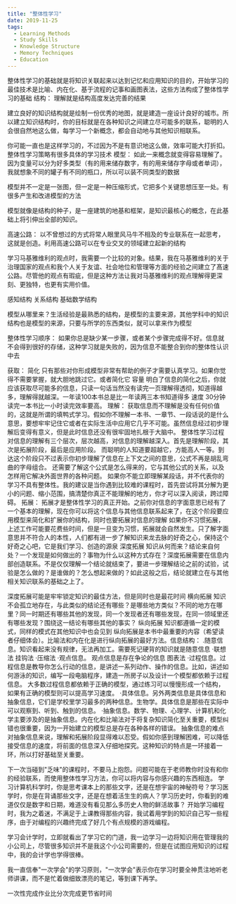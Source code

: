 ```yaml
---
title: "整体性学习"
date: 2019-11-25
tags:
  - Learning Methods
  - Study Skills
  - Knowledge Structure
  - Memory Techniques
  - Education
---
```


整体性学习的基础就是将知识关联起来以达到记忆和应用知识的目的，开始学习的最佳技术是比喻、内在化、基于流程的记事和画图表法，这些方法构成了整体性学习的基础
结构：
理解就是结构高度发达完善的结果

建立良好的知识结构就是绘制一份优秀的地图，就是建造一座设计良好的城市。所以建立知识结构时，你的目标就是在各种知识之间建立尽可能多的联系，聪明的人会很自然地这么做，每学习一个新概念，都会自动地与其他知识相联系。

你可能一直也是这样学习的，不过因为不是有意识地这么做，效率可能大打折扣。整体性学习策略有很多具体的学习技术
模型：
如此一来概念就变得容易理解了。因为变量可以分为好多类型（有的用来储存数字，有的用来储存字母或者单词），我就想象不同的罐子有不同的瓶口，所以可以装不同类型的数据

模型并不一定是一张图，但一定是一种压缩形式，它把多个关键思想压至一处。有很多产生和改进模型的方法

模型就像是结构的种子，是一座建筑的地基和框架，是知识最核心的概念，在此基础上将引伸出全部的知识。

高速公路：
以不曾想过的方式将常人眼里风马牛不相及的专业联系在一起思考，这就是创造。利用高速公路可以在专业交叉的领域建立起新的结构

学习马基雅维利的观点时，我需要一个比较的对象。结果，我在马基雅维利的关于治理国家的观点和我个人关于友谊、社会地位和管理等方面的经验之间建立了髙速公路。尽管他的观点有瑕疵，但是这种方法让我对马基雅维利的观点理解得更深刻、更独特，也更有实用价值。


感知结构
关系结构
基础数学结构

模型从哪里来？生活经验是最熟悉的结构，是模型的主要来源，其他学科中的知识结构也是模型的来源，只要与所学的东西类似，就可以拿来作为模型

整体性学习顺序：
如果你总是缺少某一步骤，或者某个步骤完成得不好。信息就不会得到很好的存储，这种学习就是失败的，因为信息不能整合到你的整体性认识中去

获取：
简化
只有那些对你形成模型非常有帮助的例子才需要认真学习。如果你觉得不需要掌握，就大胆地跳过它。或者简化它
容量
明白了信息的简化之后，你就应该获取尽可能多的信息，只读一句话当然没有读完一页理解得透彻，知道得越多，理解得就越深。一年读100本书总是比一年读两三本书知道得多
速度
30分钟读完一本书比一小时读完效率要高。
理解：
获取信息而不理解是没有任何价值的，这就是所谓的填鸭式学习。假如你不理解一本书、一章节、一段话说的是什么意思，要想牢牢记住它或者在实际生活中应用它几乎不可能。虽然信息经过初步理解后变得有意义，但是此时信息还没有很牢固地扎根于大脑中。
整体性学习过程对信息的理解有三个层次，层次越高，对信息的理解越深入。首先是理解阶段，其次是拓展阶段，最后是应用阶段。
而聪明的人知道要超越它，方能高人一等。到达这个阶段只不过表示你初步理解了信息在上下文之间的意思，公式不再是胡乱弯曲的字母组合。
还需要了解这个公式是怎么得来的，它与其他公式的关系，以及怎样用它解决外面世界的各种问题。
如果你不能立即理解某段话，并不代表你的学习不具有整体性。我的建议是当你遇到比较难的课程时，首先尝试将其分解为更小的问题、缩小范围，搞清楚你真正不能理解的地方，你才可以深入阅读，跨过障碍。
拓展：
拓展才是整体性学习的真正开始。之前你对信息的字面意思已经有了一个基本的理解，现在你可以将这个信息与其他信息联系起来了，在这个阶段要应用模型来简化和扩展你的结构，同时也要拓展对信息的理解
如果你不习惯拓展，上述工作可能要花费些时间，但是一旦变为习惯，拓展就会自然发生。只了解字面意思并不符合人的本性，人们都有进一步了解知识来龙去脉的好奇之心，保持这个好奇之心吧，它是我们学习、创造的源泉
深度拓展
知识从何而来？结论来自何处？一个发现是如何做出的？事物为什么以这种方式存在？深度拓展需要在信息内部创造联系。不是仅仅理解一个结论就结束了，要进一步理解结论之前的试验，试验是怎么做的？是谁做的？怎么想起来做的？如此这般之后，结论就建立在与其他相关知识联系的基础之上了。

深度拓展可能是牢牢锁定知识的最佳方法，但是同时也是最花时间
横向拓展
知识不会孤立地存在，与此类似的结论还有哪些？是哪些地方类似？不同的地方在哪里？同一时期还有哪些其他的发现，同一个发现者还有哪些发现，在同一领域里还有哪些发现？围绕这一结论有哪些其他的事实？
纵向拓展
知识都遵循一定的模式，同样的模式在其他知识中也会见到
纵向拓展是本书中最重要的内容（希望读者仔细体会）。比喻法和内在化是进行纵向拓展的最好方法。信息结构：
.随意信息。知识看起来没有规律，无法再加工。需要死记硬背的知识就是随意信息 ·联想法 挂钩法 ·压缩法
·观点信息。 观点信息是存在争论的信息 图表法
·过程信息。过程信息是教导你怎么行动的信息，是讲述一系列动作、操作的信息。比如，讲述如何游泳的知识，编写一段电脑程序，建造一所房子以及设计一个模型都依赖于过程信息。 大多数过程信息都依赖于正确的模型，通过练习可以慢慢形成一个结构，如果有正确的模型则可以提高学习速度。
·具体信息。另外两类信息是具体信息和抽象信息，它们是学校里学习最多的两种信息。生物学。具体信息是那些在实际中可以观察到、听到、触到的信息。
·抽象信息。数学、物理、心理学、计算机和化学主要涉及的是抽象信息。内在化和比喻法对于将复杂知识简化至关重要，模型纠错也很重要，因为一开始建立的模型总是存在各种各样的错误。
抽象信息的难点
对抽象信息来说，理解和拓展阶段显得难以忍受。假如你感到理解困难，可以降低接受信息的速度，将前面的信息深入仔细地探究。这种知识的特点是一环接着一环，所以打好基础至关重要。

下一次当碰到"乏味"的课程时，不要马上抱怨。问题可能在于老师教你时没有和你的经验联系，而使用整体性学习方法，你可以将内容与你感兴趣的东西相连。
学习计算机科学时，你是思考课本上的那些文字，还是在想宇宙的神秘符号？学习医学时，你是在背诵那些文字，还是在想着活生生的病人？学习历史时，你看到的难道仅仅是数字和日期，难道没有看见那么多历史人物的鲜活故事？
开始学习编程时，我为之着迷，不满足于上课教得那些内容，我试着用学到的知识自己写一些程序，由于对编程的兴趣终完成了好几个有点规模的游戏编程。

学习会计学时，立即就看出了学习它的门道，我一边学习一边将知识用在管理我的小公司上，尽管很多知识并不是我这个小公司需要的，但是在试图应用知识的过程中，我的会计学也学得很棒。

我一直信奉"一次学会"的学习原则，"一次学会"表示你在学习时要全神贯注地听老师讲课，而不是忙着做细致漂亮的笔记，等到课下再学。

一次性完成作业比分次完成更节省时间
